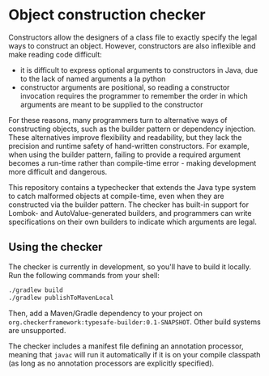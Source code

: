 # Object construction checker

Constructors allow the designers of a class file to exactly specify the legal ways to construct
an object. However, constructors are also inflexible and make reading code difficult:
* it is difficult to express optional arguments to constructors in Java, due to the lack of named arguments a la python
* constructor arguments are positional, so reading a constructor invocation requires the programmer to remember
the order in which arguments are meant to be supplied to the constructor

For these reasons, many programmers turn to alternative ways of constructing objects, such as the builder pattern
or dependency injection. These alternatives improve flexibility and readability, 
but they lack the precision and runtime safety of hand-written constructors. For example, when using the
builder pattern, failing to provide a required argument becomes a run-time rather than compile-time error -
making development more difficult and dangerous.

This repository contains a typechecker that extends the Java type system to catch malformed objects at
compile-time, even when they are constructed via the builder pattern. The checker has built-in support
for Lombok- and AutoValue-generated builders, and programmers can write specifications on their own
builders to indicate which arguments are legal.

## Using the checker

The checker is currently in development, so you'll have to build it locally. Run the following commands
from your shell:

```bash
./gradlew build
./gradlew publishToMavenLocal
```

Then, add a Maven/Gradle dependency to your project on `org.checkerframework:typesafe-builder:0.1-SNAPSHOT`.
Other build systems are unsupported.

The checker includes a manifest file defining an annotation processor, meaning that `javac` will run it
automatically if it is on your compile classpath (as long as no annotation processors are explicitly specified).
